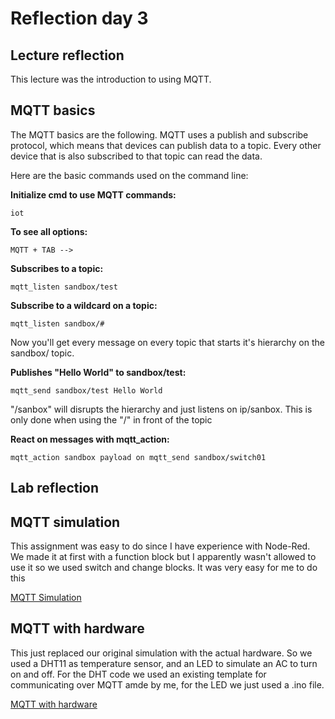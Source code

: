 # Reflection day 3
## Lecture reflection
This lecture was the introduction to using MQTT. 

## MQTT basics
The MQTT basics are the following. MQTT uses a publish and subscribe protocol, which means that devices can publish data to a topic. Every other device that is also subscribed to that topic can read the data.

Here are the basic commands used on the command line:

**Initialize cmd to use MQTT commands:**

    iot 

**To see all options:**

    MQTT + TAB --> 

**Subscribes to a topic:**

    mqtt_listen sandbox/test 

**Subscribe to a wildcard on a topic:**

    mqtt_listen sandbox/#

Now you'll get every message on every topic that starts it's hierarchy on the sandbox/ topic.
    
**Publishes "Hello World" to sandbox/test:**

    mqtt_send sandbox/test Hello World 

"/sanbox" will disrupts the hierarchy and just listens on ip/sanbox. This is only done when using the "/" in front of the topic

**React on messages with mqtt_action:**

    mqtt_action sandbox payload on mqtt_send sandbox/switch01 

## Lab reflection

## MQTT simulation
This assignment was easy to do since I have experience with Node-Red. We made it at first with a function block but I apparently wasn't allowed to use it so we used switch and change blocks. It was very easy for me to do this

[MQTT Simulation](/Teamfolder/Group1/exercises/exercise03/README.md#mqtt-simulation)

## MQTT with hardware
This just replaced our original simulation with the actual hardware. So we used a DHT11 as temperature sensor, and an LED to simulate an AC to turn on and off. For the DHT code we used an existing template for communicating over MQTT amde by me, for the LED we just used a .ino file.

[MQTT with hardware](/Teamfolder/Group1/exercises/exercise03/README.md#mqtt-on-microcontroller)
